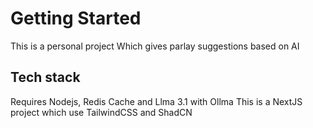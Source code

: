 # Getting Started
This is a personal project
Which gives parlay suggestions based on AI

## Tech stack
Requires Nodejs, Redis Cache and Llma 3.1 with Ollma
This is a NextJS project which use TailwindCSS and ShadCN
